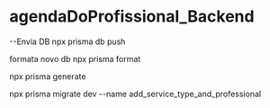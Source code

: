 # agendaDoProfissional_Backend

--Envia DB
npx prisma db push

formata novo db
npx prisma format  

npx prisma generate

npx prisma migrate dev --name add_service_type_and_professional
